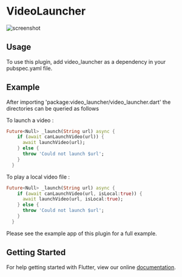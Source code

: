 # VideoLauncher

![screenshot](https://www.github.com/rxlabz/flutter_video_launcher/screenshot.png)

## Usage

To use this plugin, add video_launcher as a dependency in your pubspec.yaml file.

## Example

After importing 'package:video_launcher/video_launcher.dart' the directories can be queried as follows

To launch a video :

```dart
Future<Null> _launch(String url) async {
    if (await canLaunchVideo(url)) {
      await launchVideo(url);
    } else {
      throw 'Could not launch $url';
    }
  }
```

To play a local video file :

```dart
Future<Null> _launch(String url) async {
    if (await canLaunchVideo(url, isLocal:true)) {
      await launchVideo(url, isLocal:true);
    } else {
      throw 'Could not launch $url';
    }
  }
```

Please see the example app of this plugin for a full example.

## Getting Started

For help getting started with Flutter, view our online
[documentation](http://flutter.io/).
    